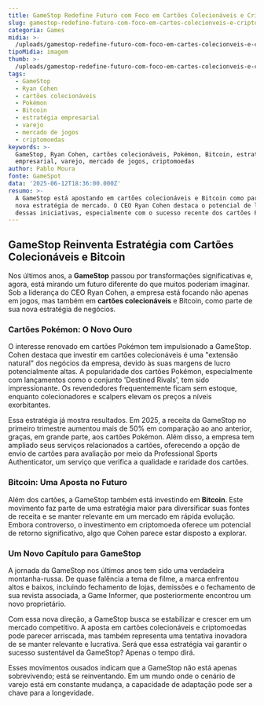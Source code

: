```yaml
---
title: GameStop Redefine Futuro com Foco em Cartões Colecionáveis e Criptomoeda
slug: gamestop-redefine-futuro-com-foco-em-cartes-colecionveis-e-criptomoeda
categoria: Games
midia: >-
  /uploads/gamestop-redefine-futuro-com-foco-em-cartes-colecionveis-e-criptomoeda-thumb.png
tipoMidia: imagem
thumb: >-
  /uploads/gamestop-redefine-futuro-com-foco-em-cartes-colecionveis-e-criptomoeda-thumb.png
tags:
  - GameStop
  - Ryan Cohen
  - cartões colecionáveis
  - Pokémon
  - Bitcoin
  - estratégia empresarial
  - varejo
  - mercado de jogos
  - criptomoedas
keywords: >-
  GameStop, Ryan Cohen, cartões colecionáveis, Pokémon, Bitcoin, estratégia
  empresarial, varejo, mercado de jogos, criptomoedas
author: Pablo Moura
fonte: GameSpot
data: '2025-06-12T18:36:00.000Z'
resumo: >-
  A GameStop está apostando em cartões colecionáveis e Bitcoin como parte de sua
  nova estratégia de mercado. O CEO Ryan Cohen destaca o potencial de lucro
  dessas iniciativas, especialmente com o sucesso recente dos cartões Pokémon.
---
```


## GameStop Reinventa Estratégia com Cartões Colecionáveis e Bitcoin

Nos últimos anos, a **GameStop** passou por transformações significativas e, agora, está mirando um futuro diferente do que muitos poderiam imaginar. Sob a liderança do CEO Ryan Cohen, a empresa está focando não apenas em jogos, mas também em **cartões colecionáveis** e Bitcoin, como parte de sua nova estratégia de negócios.

### Cartões Pokémon: O Novo Ouro

O interesse renovado em cartões Pokémon tem impulsionado a GameStop. Cohen destaca que investir em cartões colecionáveis é uma "extensão natural" dos negócios da empresa, devido às suas margens de lucro potencialmente altas. A popularidade dos cartões Pokémon, especialmente com lançamentos como o conjunto 'Destined Rivals', tem sido impressionante. Os revendedores frequentemente ficam sem estoque, enquanto colecionadores e scalpers elevam os preços a níveis exorbitantes.

Essa estratégia já mostra resultados. Em 2025, a receita da GameStop no primeiro trimestre aumentou mais de 50% em comparação ao ano anterior, graças, em grande parte, aos cartões Pokémon. Além disso, a empresa tem ampliado seus serviços relacionados a cartões, oferecendo a opção de envio de cartões para avaliação por meio da Professional Sports Authenticator, um serviço que verifica a qualidade e raridade dos cartões.

### Bitcoin: Uma Aposta no Futuro

Além dos cartões, a GameStop também está investindo em **Bitcoin**. Este movimento faz parte de uma estratégia maior para diversificar suas fontes de receita e se manter relevante em um mercado em rápida evolução. Embora controverso, o investimento em criptomoeda oferece um potencial de retorno significativo, algo que Cohen parece estar disposto a explorar.

### Um Novo Capítulo para GameStop

A jornada da GameStop nos últimos anos tem sido uma verdadeira montanha-russa. De quase falência a tema de filme, a marca enfrentou altos e baixos, incluindo fechamento de lojas, demissões e o fechamento de sua revista associada, a Game Informer, que posteriormente encontrou um novo proprietário.

Com essa nova direção, a GameStop busca se estabilizar e crescer em um mercado competitivo. A aposta em cartões colecionáveis e criptomoedas pode parecer arriscada, mas também representa uma tentativa inovadora de se manter relevante e lucrativa. Será que essa estratégia vai garantir o sucesso sustentável da GameStop? Apenas o tempo dirá.

Esses movimentos ousados indicam que a GameStop não está apenas sobrevivendo; está se reinventando. Em um mundo onde o cenário de varejo está em constante mudança, a capacidade de adaptação pode ser a chave para a longevidade.

